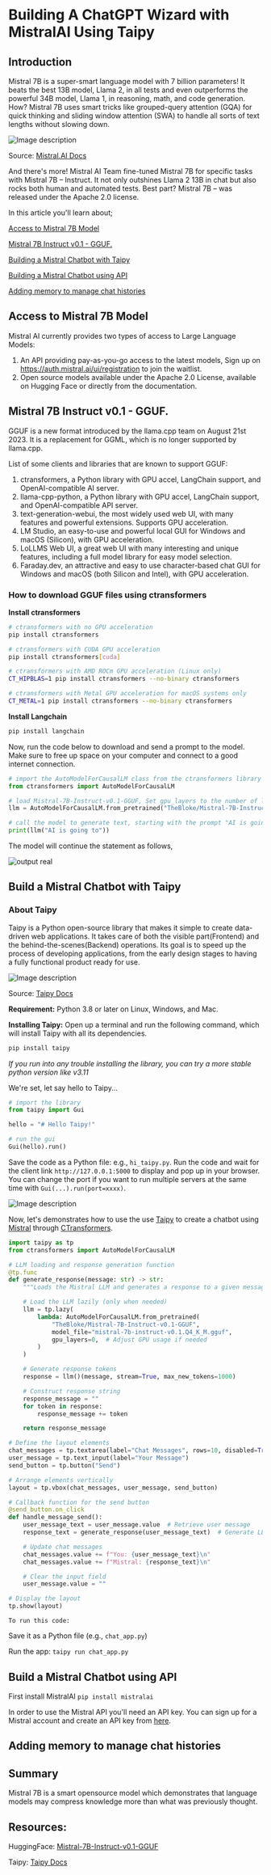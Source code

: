 # Building A ChatGPT Wizard with MistralAI Using Taipy

## Introduction
Mistral 7B is a super-smart language model with 7 billion parameters! It beats the best 13B model, Llama 2, in all tests and even outperforms the powerful 34B model, Llama 1, in reasoning, math, and code generation. How? Mistral 7B uses smart tricks like grouped-query attention (GQA) for quick thinking and sliding window attention (SWA) to handle all sorts of text lengths without slowing down.

![Image description](https://dev-to-uploads.s3.amazonaws.com/uploads/articles/9dmy24ao6nnz66w5qc1x.PNG)

Source: [Mistral.AI Docs](https://mistral.ai/news/announcing-mistral-7b/)

And there's more! Mistral AI Team fine-tuned Mistral 7B for specific tasks with Mistral 7B – Instruct. It not only outshines Llama 2 13B in chat but also rocks both human and automated tests. Best part? Mistral 7B – was released under the Apache 2.0 license. 

In this article you'll learn about;

[Access to Mistral 7B Model](#use)

[Mistral 7B Instruct v0.1 - GGUF.](#7b)

[Building a Mistral Chatbot with Taipy](#mistral)

[Building a Mistral Chatbot using API](#api)

[Adding memory to manage chat histories](#mem)

## Access to Mistral 7B Model <a name="use"></a>
Mistral AI currently provides two types of access to Large Language Models: 
1. An API providing pay-as-you-go access to the latest models, Sign up on https://auth.mistral.ai/ui/registration to join the waitlist.
2. Open source models available under the Apache 2.0 License, available on Hugging Face or directly from the documentation. 

## Mistral 7B Instruct v0.1 - GGUF. <a name="7b"></a>

GGUF is a new format introduced by the llama.cpp team on August 21st 2023. It is a replacement for GGML, which is no longer supported by llama.cpp.

List of some clients and libraries that are known to support GGUF:
1. ctransformers, a Python library with GPU accel, LangChain support, and OpenAI-compatible AI server.
2. llama-cpp-python, a Python library with GPU accel, LangChain support, and OpenAI-compatible API server.
3. text-generation-webui, the most widely used web UI, with many features and powerful extensions. Supports GPU acceleration.
4. LM Studio, an easy-to-use and powerful local GUI for Windows and macOS (Silicon), with GPU acceleration.
5. LoLLMS Web UI, a great web UI with many interesting and unique features, including a full model library for easy model selection.
6. Faraday.dev, an attractive and easy to use character-based chat GUI for Windows and macOS (both Silicon and Intel), with GPU acceleration.

### How to download GGUF files using ctransformers

**Install ctransformers**

```bash
# ctransformers with no GPU acceleration
pip install ctransformers

# ctransformers with CUDA GPU acceleration
pip install ctransformers[cuda]

# ctransformers with AMD ROCm GPU acceleration (Linux only)
CT_HIPBLAS=1 pip install ctransformers --no-binary ctransformers

# ctransformers with Metal GPU acceleration for macOS systems only
CT_METAL=1 pip install ctransformers --no-binary ctransformers
```

**Install Langchain**

```bash
pip install langchain
```

Now, run the code below to download and send a prompt to the model. Make sure to free up space on your computer and connect to a good internet connection.

```python
# import the AutoModelForCausalLM class from the ctransformers library
from ctransformers import AutoModelForCausalLM

# load Mistral-7B-Instruct-v0.1-GGUF, Set gpu_layers to the number of layers to offload to GPU. The value is set to 0 because no GPU acceleration is available on my current system.
llm = AutoModelForCausalLM.from_pretrained("TheBloke/Mistral-7B-Instruct-v0.1-GGUF", model_file="mistral-7b-instruct-v0.1.Q4_K_M.gguf", model_type="mistral", gpu_layers=0)

# call the model to generate text, starting with the prompt "AI is going to"
print(llm("AI is going to"))
```

The model will continue the statement as follows, 

![output real](https://dev-to-uploads.s3.amazonaws.com/uploads/articles/r2zn5hsmrgl9srns4c9h.jpeg)

## Build a Mistral Chatbot with Taipy<a name="mistral"></a>
### About Taipy

Taipy is a Python open-source library that makes it simple to create data-driven web applications. It takes care of both the visible part(Frontend) and the behind-the-scenes(Backend) operations. Its goal is to speed up the process of developing applications, from the early design stages to having a fully functional product ready for use.

![Image description](https://dev-to-uploads.s3.amazonaws.com/uploads/articles/k24u6ko4tkjffice6thz.gif)

Source: [Taipy Docs](https://docs.taipy.io/en/latest/)

**Requirement:** Python 3.8 or later on Linux, Windows, and Mac. 

**Installing Taipy:** Open up a terminal and run the following command, which will install Taipy with all its dependencies.

```bash
pip install taipy
```
_If you run into any trouble installing the library, you can try a more stable python version like v3.11_

We're set, let say hello to Taipy...

```python
# import the library
from taipy import Gui

hello = "# Hello Taipy!" 

# run the gui
Gui(hello).run()
```

Save the code as a Python file: e.g., `hi_taipy.py`. 
Run the code and wait for the client link `http://127.0.0.1:5000` to display and pop up in your browser. 
You can change the port if you want to run multiple servers at the same time with `Gui(...).run(port=xxxx)`.

![Image description](https://dev-to-uploads.s3.amazonaws.com/uploads/articles/6w2h2jryumg8kumid3ms.PNG)

Now, let's demonstrates how to use the use [Taipy](https://docs.taipy.io/en/latest/getting_started/) to create a chatbot using
[Mistral](https://docs.mistral.ai) through
[CTransformers](https://github.com/marella/ctransformers).

```python
import taipy as tp
from ctransformers import AutoModelForCausalLM

# LLM loading and response generation function
@tp.func
def generate_response(message: str) -> str:
    """Loads the Mistral LLM and generates a response to a given message."""

    # Load the LLM lazily (only when needed)
    llm = tp.lazy(
        lambda: AutoModelForCausalLM.from_pretrained(
            "TheBloke/Mistral-7B-Instruct-v0.1-GGUF",
            model_file="mistral-7b-instruct-v0.1.Q4_K_M.gguf",
            gpu_layers=0,  # Adjust GPU usage if needed
        )
    )

    # Generate response tokens
    response = llm()(message, stream=True, max_new_tokens=1000)

    # Construct response string
    response_message = ""
    for token in response:
        response_message += token

    return response_message

# Define the layout elements
chat_messages = tp.textarea(label="Chat Messages", rows=10, disabled=True)
user_message = tp.text_input(label="Your Message")
send_button = tp.button("Send")

# Arrange elements vertically
layout = tp.vbox(chat_messages, user_message, send_button)

# Callback function for the send button
@send_button.on_click
def handle_message_send():
    user_message_text = user_message.value  # Retrieve user message
    response_text = generate_response(user_message_text)  # Generate LLM response

    # Update chat messages
    chat_messages.value += f"You: {user_message_text}\n"
    chat_messages.value += f"Mistral: {response_text}\n"

    # Clear the input field
    user_message.value = ""

# Display the layout
tp.show(layout)
```
`To run this code:`

Save it as a Python file (e.g., `chat_app.py`)

Run the app: `taipy run chat_app.py`


## Build a Mistral Chatbot using API <a name="api"></a>

First install MistralAI
`pip install mistralai`

In order to use the Mistral API you'll need an API key. You can sign up for a Mistral account and create an API key from [here](https://auth.mistral.ai/ui/registration).


## Adding memory to manage chat histories<a name="mem"></a>

## Summary
Mistral 7B is a smart opensource model which demonstrates that language models may compress knowledge more than what was previously thought.

## Resources:

HuggingFace: [Mistral-7B-Instruct-v0.1-GGUF](https://huggingface.co/TheBloke/Mistral-7B-Instruct-v0.1-GGUF)

Taipy: [Taipy Docs](https://docs.taipy.io/en/latest/)

 

